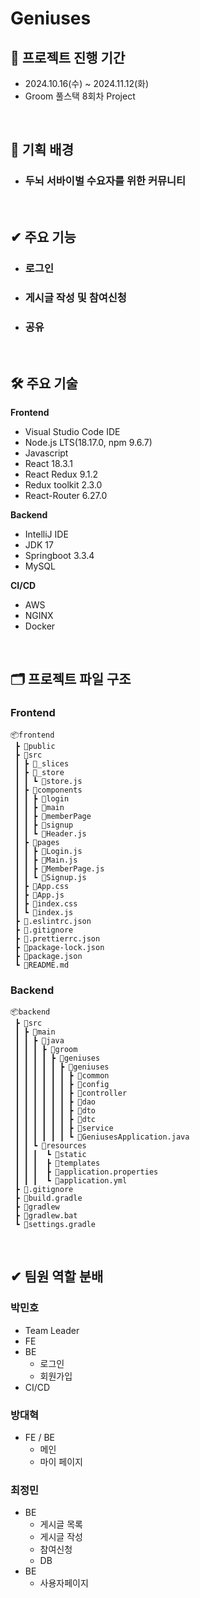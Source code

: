 # Geniuses

## 📆 프로젝트 진행 기간
 - 2024.10.16(수) ~ 2024.11.12(화)  
 - Groom 풀스택 8회차 Project

<br>

## 📖 기획 배경
- ### **두뇌 서바이벌 수요자를 위한 커뮤니티**

<br>

## ✔ 주요 기능

- ### 로그인
- ### 게시글 작성 및 참여신청
- ### 공유

<br>

## 🛠️ 주요 기술

**Frontend**
- Visual Studio Code IDE
- Node.js LTS(18.17.0, npm 9.6.7)
- Javascript
- React 18.3.1
- React Redux 9.1.2
- Redux toolkit 2.3.0
- React-Router 6.27.0

**Backend**
- IntelliJ IDE
- JDK 17
- Springboot 3.3.4
- MySQL

**CI/CD**
- AWS
- NGINX
- Docker

<br>

## 🗂️ 프로젝트 파일 구조
### Frontend
```
📦frontend
 ┣ 📂public
 ┣ 📂src
 ┃ ┣ 📂_slices
 ┃ ┣ 📂_store
 ┃ ┃ ┗ 📜store.js
 ┃ ┣ 📂components
 ┃ ┃ ┣ 📂login
 ┃ ┃ ┣ 📂main
 ┃ ┃ ┣ 📂memberPage
 ┃ ┃ ┣ 📂signup
 ┃ ┃ ┗ 📜Header.js
 ┃ ┣ 📂pages
 ┃ ┃ ┣ 📜Login.js
 ┃ ┃ ┣ 📜Main.js
 ┃ ┃ ┣ 📜MemberPage.js
 ┃ ┃ ┗ 📜Signup.js
 ┃ ┣ 📜App.css
 ┃ ┣ 📜App.js
 ┃ ┣ 📜index.css
 ┃ ┗ 📜index.js
 ┣ 📜.eslintrc.json
 ┣ 📜.gitignore
 ┣ 📜.prettierrc.json
 ┣ 📜package-lock.json
 ┣ 📜package.json
 ┗ 📜README.md
```

### Backend
```
📦backend
 ┣ 📂src
 ┃ ┣ 📂main
 ┃ ┃ ┣ 📂java
 ┃ ┃ ┃ ┣ 📂groom
 ┃ ┃ ┃ ┃ ┣ 📂geniuses
 ┃ ┃ ┃ ┃ ┃ ┣ 📂geniuses
 ┃ ┃ ┃ ┃ ┃ ┃ ┣ 📂common
 ┃ ┃ ┃ ┃ ┃ ┃ ┣ 📂config
 ┃ ┃ ┃ ┃ ┃ ┃ ┣ 📂controller
 ┃ ┃ ┃ ┃ ┃ ┃ ┣ 📂dao
 ┃ ┃ ┃ ┃ ┃ ┃ ┣ 📂dto
 ┃ ┃ ┃ ┃ ┃ ┃ ┣ 📂dtc
 ┃ ┃ ┃ ┃ ┃ ┃ ┣ 📂service
 ┃ ┃ ┃ ┃ ┃ ┃ ┗ 📜GeniusesApplication.java
 ┃ ┃ ┗ 📂resources
 ┃ ┃ ┃  ┗ 📂static
 ┃ ┃ ┃  ┣ 📂templates
 ┃ ┃ ┃  ┣ 📜application.properties
 ┃ ┃ ┃  ┗ 📜application.yml
 ┣ 📜.gitignore
 ┣ 📜build.gradle
 ┣ 📜gradlew
 ┣ 📜gradlew.bat
 ┗ 📜settings.gradle
```

<br>

## ✔ 팀원 역할 분배
### 박민호
  - Team Leader
  - FE
  - BE
    - 로그인
    - 회원가입
  - CI/CD

### 방대혁
  - FE / BE
    - 메인
    - 마이 페이지

### 최정민
  - BE
    - 게시글 목록
    - 게시글 작성
    - 참여신청
    - DB
  - BE
    - 사용자페이지

<br>
